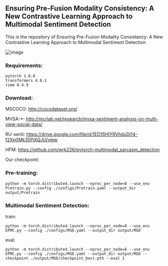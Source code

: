 ## Ensuring Pre-Fusion Modality Consistency: A New Contrastive Learning Approach to Multimodal Sentiment Detection

This is the repository of Ensuring Pre-Fusion Modality Consistency: A New Contrastive Learning Approach to Multimodal Sentiment Detection

![image](EPMC.png)

### Requirements:
```shell
pytorch 1.8.0
transformers 4.8.1
timm 0.4.9
```

### Download:
MSCOCO: http://cocodataset.org/

MVSA-*: http://mcrlab.net/research/mvsa-sentiment-analysis-on-multi-view-social-data/

RU-senti: https://drive.google.com/file/d/1ED1SHlYRVhduDi14-f2Xp0Mk35PdjQJU/view

HFM: https://github.com/wrk226/pytorch-multimodal_sarcasm_detection

Our checkpoint: 

### Pre-training:
```shell
python -m torch.distributed.launch --nproc_per_node=8 --use_env Pretrain.py --config ./configs/Pretrain.yaml --output_dir output/Pretrain
```

### Multimodal Sentiment Detection:
train:
```shell
python -m torch.distributed.launch --nproc_per_node=8 --use_env EPMC.py --config ./configs/MSD.yaml --output_dir output/MSD 
```
eval:
```shell
python -m torch.distributed.launch --nproc_per_node=8 --use_env EPMC.py --config ./configs/MSD.yaml --output_dir output/MSD --checkpoint ./output/MSD/checkpoint_best.pth --eval 1
```  
